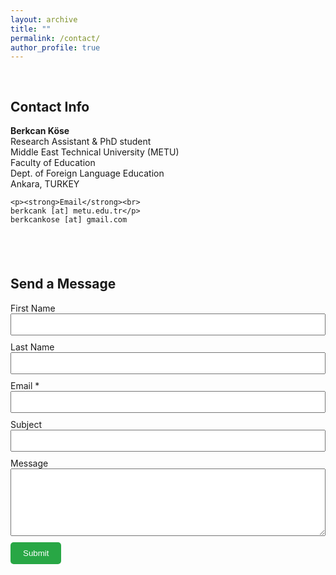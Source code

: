 ```yaml
---
layout: archive
title: ""
permalink: /contact/
author_profile: true
---
```



<div style="display: flex; flex-wrap: wrap; justify-content: space-between; gap: 40px; margin-top: 30px;">

  <!-- Contact Info Section -->
  <div style="flex: 1; min-width: 250px;">
    <h2>Contact Info</h2>
    <p><strong>Berkcan Köse</strong><br>
    Research Assistant & PhD student<br>
    Middle East Technical University (METU)<br>
    Faculty of Education<br>
    Dept. of Foreign Language Education<br>
    Ankara, TURKEY</p>

    <p><strong>Email</strong><br>
    berkcank [at] metu.edu.tr</p>
    berkcankose [at] gmail.com
  </div>

  <!-- Contact Form Section -->
  <div style="flex: 1.5; min-width: 300px;">
    <h2>Send a Message</h2>
    <form action="https://formspree.io/f/xblgkndk" method="POST">
      <label>First Name<br>
        <input type="text" name="first_name" required style="width: 100%; padding: 8px; margin-bottom: 10px;">
      </label>
      <label>Last Name<br>
        <input type="text" name="last_name" required style="width: 100%; padding: 8px; margin-bottom: 10px;">
      </label>
      <label>Email *<br>
        <input type="email" name="email" required style="width: 100%; padding: 8px; margin-bottom: 10px;">
      </label>
      <label>Subject<br>
        <input type="text" name="subject" style="width: 100%; padding: 8px; margin-bottom: 10px;">
      </label>
      <label>Message<br>
        <textarea name="message" rows="6" required style="width: 100%; padding: 8px; margin-bottom: 10px;"></textarea>
      </label>
      <button type="submit" style="padding: 10px 20px; background-color: #28a745; border: none; color: white; cursor: pointer; border-radius: 5px;">Submit</button>
    </form>
  </div>

</div>
